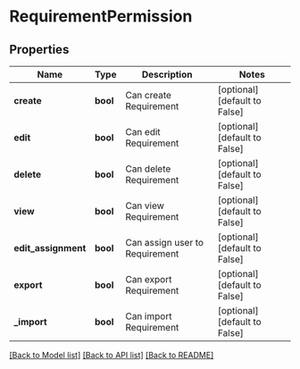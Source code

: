 # RequirementPermission

## Properties
Name | Type | Description | Notes
------------ | ------------- | ------------- | -------------
**create** | **bool** | Can create Requirement  | [optional] [default to False]
**edit** | **bool** | Can edit Requirement | [optional] [default to False]
**delete** | **bool** | Can delete Requirement | [optional] [default to False]
**view** | **bool** | Can view Requirement | [optional] [default to False]
**edit_assignment** | **bool** | Can assign user to Requirement | [optional] [default to False]
**export** | **bool** | Can export Requirement | [optional] [default to False]
**_import** | **bool** | Can import Requirement | [optional] [default to False]

[[Back to Model list]](../README.md#documentation-for-models) [[Back to API list]](../README.md#documentation-for-api-endpoints) [[Back to README]](../README.md)


